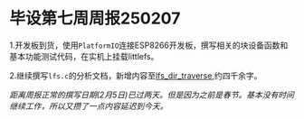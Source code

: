 # 毕设第七周周报250207

1.开发板到货，使用`PlatformIO`连接ESP8266开发板，撰写相关的块设备函数和基本功能测试代码，在实机上挂载littlefs。

2.继续撰写`lfs.c`的分析文档，新增内容至[lfs_dir_traverse](./docs/技术文档/littlefs代码分析—lfs.c?id=-lfs_dir_traverse),约四千余字。



*距离周报正常的撰写日期(2月5日)已过两天。但是因为之前是春节。基本没有时间继续工作，所以又攒了一点内容延迟到今天。*

